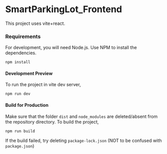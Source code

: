 # SmartParkingLot_Frontend
This project uses vite+react.

### Requirements
For development, you will need Node.js.
Use NPM to install the dependencies.

`npm install`


#### Development Preview
To run the project in vite dev server,

`npm run dev`

#### Build for Production
Make sure that the folder `dist` and `node_modules` are deleted/absent from the repository directory.
To build the project,

`npm run build`

If the build failed, try deleting `package-lock.json` (NOT to be confused with `package.json`)
